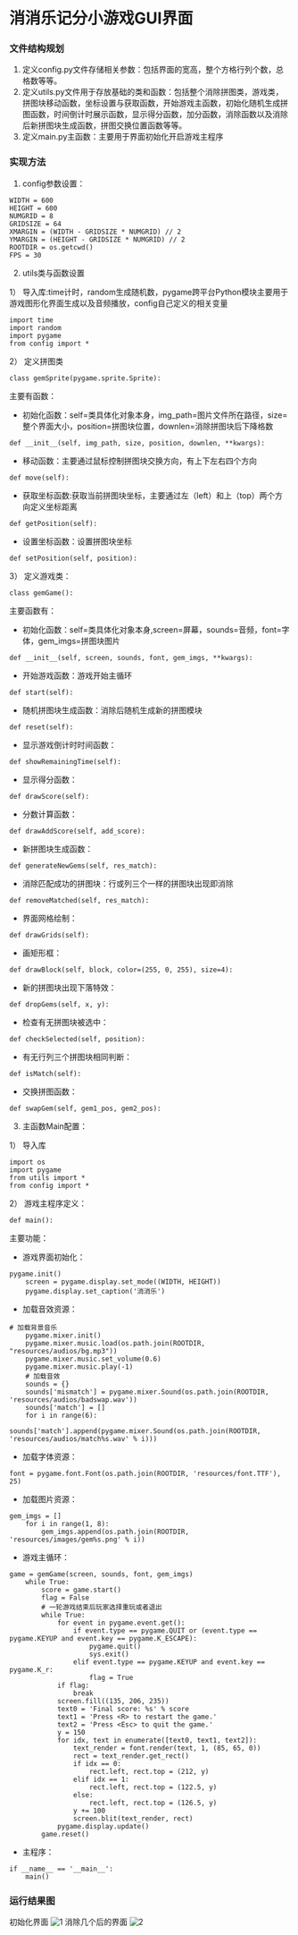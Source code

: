 # 消消乐记分小游戏GUI界面

### 文件结构规划
1. 定义config.py文件存储相关参数：包括界面的宽高，整个方格行列个数，总格数等等。
2. 定义utils.py文件用于存放基础的类和函数：包括整个消除拼图类，游戏类，拼图块移动函数，坐标设置与获取函数，开始游戏主函数，初始化随机生成拼图函数，时间倒计时展示函数，显示得分函数，加分函数，消除函数以及消除后新拼图块生成函数，拼图交换位置函数等等。
3. 定义main.py主函数：主要用于界面初始化开启游戏主程序

### 实现方法
1. config参数设置：
```
WIDTH = 600
HEIGHT = 600
NUMGRID = 8
GRIDSIZE = 64
XMARGIN = (WIDTH - GRIDSIZE * NUMGRID) // 2
YMARGIN = (HEIGHT - GRIDSIZE * NUMGRID) // 2
ROOTDIR = os.getcwd()
FPS = 30
```
2. utils类与函数设置

1） 导入库:time计时，random生成随机数，pygame跨平台Python模块主要用于游戏图形化界面生成以及音频播放，config自己定义的相关变量
```
import time
import random
import pygame
from config import *
```
2） 定义拼图类
```
class gemSprite(pygame.sprite.Sprite):
```
主要有函数：
+ 初始化函数：self=类具体化对象本身，img_path=图片文件所在路径，size=整个界面大小，position=拼图块位置，downlen=消除拼图块后下降格数
```
def __init__(self, img_path, size, position, downlen, **kwargs):
```
+ 移动函数：主要通过鼠标控制拼图块交换方向，有上下左右四个方向
```
def move(self):
```
+ 获取坐标函数:获取当前拼图块坐标，主要通过左（left）和上（top）两个方向定义坐标距离
```
def getPosition(self):
```
+ 设置坐标函数：设置拼图块坐标
```
def setPosition(self, position):
```
3） 定义游戏类：
```
class gemGame():
```
主要函数有：
+ 初始化函数：self=类具体化对象本身,screen=屏幕，sounds=音频，font=字体，gem_imgs=拼图块图片
```
def __init__(self, screen, sounds, font, gem_imgs, **kwargs):
```
+ 开始游戏函数：游戏开始主循环
```
def start(self):
```
+ 随机拼图块生成函数：消除后随机生成新的拼图模块
```
def reset(self):
```
+ 显示游戏倒计时时间函数：
```
def showRemainingTime(self):
```
+ 显示得分函数：
```
def drawScore(self):
```
+ 分数计算函数：
```
def drawAddScore(self, add_score):
```
+ 新拼图块生成函数：
```
def generateNewGems(self, res_match):
```
+ 消除匹配成功的拼图块：行或列三个一样的拼图块出现即消除
```
def removeMatched(self, res_match):
```
+ 界面网格绘制：
```
def drawGrids(self):
```
+ 画矩形框：
```
def drawBlock(self, block, color=(255, 0, 255), size=4):
```
+ 新的拼图块出现下落特效：
```
def dropGems(self, x, y):
```
+ 检查有无拼图块被选中：
```
def checkSelected(self, position):
```
+ 有无行列三个拼图块相同判断：
```
def isMatch(self):
```
+ 交换拼图函数：
```
def swapGem(self, gem1_pos, gem2_pos):
```
3. 主函数Main配置：

1） 导入库
```
import os
import pygame
from utils import *
from config import *
```
2） 游戏主程序定义：
```
def main():
```
主要功能：
+ 游戏界面初始化：
```
pygame.init()
	screen = pygame.display.set_mode((WIDTH, HEIGHT))
	pygame.display.set_caption('消消乐')
```
+ 加载音效资源：
```
# 加载背景音乐
	pygame.mixer.init()
	pygame.mixer.music.load(os.path.join(ROOTDIR, "resources/audios/bg.mp3"))
	pygame.mixer.music.set_volume(0.6)
	pygame.mixer.music.play(-1)
	# 加载音效
	sounds = {}
	sounds['mismatch'] = pygame.mixer.Sound(os.path.join(ROOTDIR, 'resources/audios/badswap.wav'))
	sounds['match'] = []
	for i in range(6):
		sounds['match'].append(pygame.mixer.Sound(os.path.join(ROOTDIR, 'resources/audios/match%s.wav' % i)))
```
+ 加载字体资源：
```
font = pygame.font.Font(os.path.join(ROOTDIR, 'resources/font.TTF'), 25)
```
+ 加载图片资源：
```
gem_imgs = []
	for i in range(1, 8):
		gem_imgs.append(os.path.join(ROOTDIR, 'resources/images/gem%s.png' % i))
```
+ 游戏主循环：
```
game = gemGame(screen, sounds, font, gem_imgs)
	while True:
		score = game.start()
		flag = False
		# 一轮游戏结束后玩家选择重玩或者退出
		while True:
			for event in pygame.event.get():
				if event.type == pygame.QUIT or (event.type == pygame.KEYUP and event.key == pygame.K_ESCAPE):
					pygame.quit()
					sys.exit()
				elif event.type == pygame.KEYUP and event.key == pygame.K_r:
					flag = True
			if flag:
				break
			screen.fill((135, 206, 235))
			text0 = 'Final score: %s' % score
			text1 = 'Press <R> to restart the game.'
			text2 = 'Press <Esc> to quit the game.'
			y = 150
			for idx, text in enumerate([text0, text1, text2]):
				text_render = font.render(text, 1, (85, 65, 0))
				rect = text_render.get_rect()
				if idx == 0:
					rect.left, rect.top = (212, y)
				elif idx == 1:
					rect.left, rect.top = (122.5, y)
				else:
					rect.left, rect.top = (126.5, y)
				y += 100
				screen.blit(text_render, rect)
			pygame.display.update()
		game.reset()
```

+ 主程序：
```
if __name__ == '__main__':
	main()
```
### 运行结果图
初始化界面
![1](/1.jpg)
消除几个后的界面
![2](/2.jpg)
